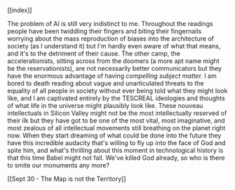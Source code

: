 [[index]]

The problem of AI is still very indistinct to me. Throughout the readings people have been twiddling their fingers and biting their fingernails worrying about the mass reproduction of biases into the architecture of society (as I understand it) but I'm hardly even aware of what that means, and it's to the detriment of their cause. The other camp, the accelerationists, sitting across from the doomers (a more apt name might be the reservationists), are not necessarily better communicators but they have the enormous advantage of having *compelling subject matter.* I am bored to death reading about vague and unarticulated threats to the equality of all people in society without ever being told what they might look like, and I am captivated entirely by the TESCREAL ideologies and thoughts of what life in the universe might plausibly look like. These nouveau intellectuals in Silicon Valley might not be the most intellectually reserved of their ilk but they have got to be one of the most vital, most imaginative, and most zealous of all intellectual movements still breathing on the planet right now. When they start dreaming of what could be done into the future they have this incredible audacity that's willing to fly up into the face of God and spite him, and what's thrilling about this moment in technological history is that this time Babel might not fall. We've killed God already, so who is there to smite our monuments any more?

[[Sept 30 - The Map is not the Territory]]